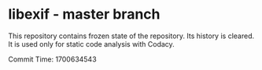 # libexif - master branch

This repository contains frozen state of the repository.
Its history is cleared. It is used only for static code
analysis with Codacy.

Commit Time: 1700634543